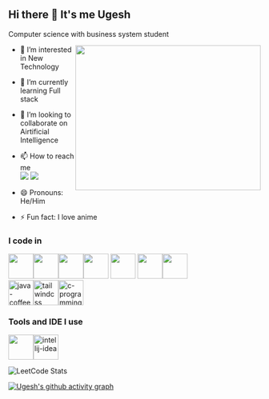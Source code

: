 ## Hi there 👋 It's me Ugesh

Computer science with business system student

<img align="right" width="370" height="290" src="https://i.pinimg.com/originals/47/f0/34/47f0342cec72b800463bf003eac1257e.gif"/>

- 👀 I’m interested in New Technology
- 🌱 I’m currently learning Full stack 
- 💞️ I’m looking to collaborate on Airtificial Intelligence
- 📫 How to reach me
  <br/> [<img src="https://img.shields.io/badge/LinkedIn-0077B5?style=for-the-badge&logo=linkedin&logoColor=white"/>](https://www.linkedin.com/in/ugesh-praavin-1395a4314/) [<img src="https://img.shields.io/badge/Instagram-E4405F?style=for-the-badge&logo=instagram&logoColor=white"/>](https://www.instagram.com/allabout_ugesh/)

- 😄 Pronouns: He/Him
- ⚡ Fun fact: I love anime

### I code in 

<img src="https://img.icons8.com/?size=100&id=13441&format=png&color=000000" width="50" height="50"/><img src="https://img.icons8.com/?size=100&id=20909&format=png&color=000000" width="50" height="50"/><img width="50" height="50" src="https://img.icons8.com/?size=100&id=21278&format=png&color=000000"/><img src="https://img.icons8.com/?size=100&id=108784&format=png&color=000000" width="50" height="50"/>
<img src="https://img.icons8.com/?size=100&id=123603&format=png&color=000000" width="50" height="50"/> <img src="https://img.icons8.com/?size=100&id=40669&format=png&color=000000" width="50" height="50"/><img width="50" height="50" src="https://img.icons8.com/?size=100&id=54087&format=png&color=000000"/><br/><img width="50" height="50" src="https://img.icons8.com/fluency/48/java-coffee-cup-logo.png" alt="java-coffee-cup-logo"/><img width="50" height="50" src="https://img.icons8.com/color/48/tailwindcss.png" alt="tailwindcss"/><img width="50" height="50" src="https://img.icons8.com/color/48/c-programming.png" alt="c-programming"/>

### Tools and IDE I use

<img src="https://img.icons8.com/?size=100&id=9OGIyU8hrxW5&format=png&color=000000" width="50" height="50"/><img width="50" height="50" src="https://img.icons8.com/color/48/intellij-idea.png" alt="intellij-idea"/>

![LeetCode Stats](https://leetcard.jacoblin.cool/Ugeshpraavin_D?theme=dark&font=Baloo%20Chettan%202)

[![Ugesh's github activity graph](https://github-readme-activity-graph.vercel.app/graph?username=Ugesh-2909&bg_color=0d0c0d&color=ffffff&line=ed1d51&point=ffffff&area=true&hide_border=true)](https://github.com/ashutosh00710/github-readme-activity-graph)
<!---
Ugesh-2909/Ugesh-2909 is a ✨ special ✨ repository because its `README.md` (this file) appears on your GitHub profile.
You can click the Preview link to take a look at your changes.
--->
